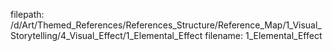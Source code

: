 filepath: /d/Art/Themed_References/References_Structure/Reference_Map/1_Visual_Storytelling/4_Visual_Effect/1_Elemental_Effect
filename: 1_Elemental_Effect
